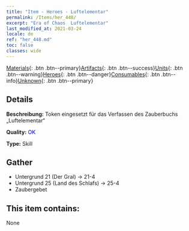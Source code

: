 ```yaml
---
title: "Item - Heroes - Luftelementar"
permalink: /Items/her_448/
excerpt: "Era of Chaos  Luftelementar"
last_modified_at: 2021-03-24
locale: de
ref: "her_448.md"
toc: false
classes: wide
---
```

 [Materials](/de/Items/){: .btn .btn--primary}[Artifacts](/de/Items/Artifacts/){: .btn .btn--success}[Units](/de/Items/Units/){: .btn .btn--warning}[Heroes](/de/Items/Heroes/){: .btn .btn--danger}[Consumables](/de/Items/Consumables/){: .btn .btn--info}[Unknown](/de/Items/Unknown/){: .btn .btn--primary}

## Details
 **Beschreibung:** Token eingesetzt für das Verfassen des Zauberbuchs „Luftelementar“

 **Quality:** <span style="color: #0000CD">OK</span>

 **Type:** Skill

## Gather

*    Untergrund 21 (Der Gral) -> 21-4 
*    Untergrund 25 (Land des Schlafs) -> 25-4 
*    Zaubergebet 

## This item contains:

  None

